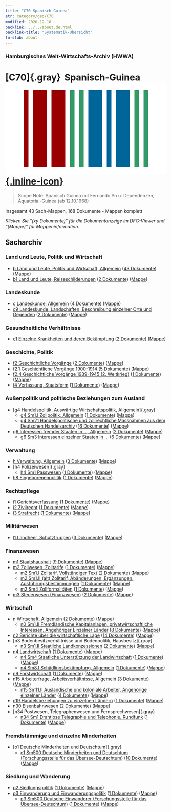 ```yaml
---
title: "C70 Spanisch-Guinea"
etr: category/geo/C70
modified: 2020-12-18
backlink: ../../about.de.html
backlink-title: "Systematik-Übersicht"
fn-stub: about
---
```


### Hamburgisches Welt-Wirtschafts-Archiv (HWWA)
# [C70]{.gray}&#8201; Spanisch-Guinea&#160; [![Wikidata item](/images/Wikidata-logo.svg){.inline-icon}](http://www.wikidata.org/entity/Q1232509)


> Scope Note: Spanisch Guinea mit Fernando Po u. Dependenzen, Äquatorial-Guinea (ab 12.10.1968)



Insgesamt 43 Sach-Mappen, 168 Dokumente - Mappen komplett

_Klicken Sie "(xy Dokumente)" für die Dokumentanzeige im DFG-Viewer und "(Mappe)" für Mappeninformation._

## Sacharchiv




### Land und Leute, Politik und Wirtschaft

- [b Land und Leute, Politik und Wirtschaft, Allgemein](../../../subject/about.de.html#b) (<a href="https://dfg-viewer.de/show/?tx_dlf[id]=https://pm20.zbw.eu/mets/sh/1414xx/141412/1441xx/144196/public.mets.de.xml" target="_blank">43 Dokumente</a>) ([Mappe](http://purl.org/pressemappe20/folder/sh/141412,144196))
- [b1 Land und Leute, Reiseschilderungen](../../../subject/about.de.html#b1) (<a href="https://dfg-viewer.de/show/?tx_dlf[id]=https://pm20.zbw.eu/mets/sh/1414xx/141412/1441xx/144197/public.mets.de.xml" target="_blank">2 Dokumente</a>) ([Mappe](http://purl.org/pressemappe20/folder/sh/141412,144197))

### Landeskunde

- [c Landeskunde, Allgemein](../../../subject/about.de.html#c) (<a href="https://dfg-viewer.de/show/?tx_dlf[id]=https://pm20.zbw.eu/mets/sh/1414xx/141412/1441xx/144199/public.mets.de.xml" target="_blank">4 Dokumente</a>) ([Mappe](http://purl.org/pressemappe20/folder/sh/141412,144199))
- [c9 Landeskunde, Landschaften, Beschreibung einzelner Orte und Gegenden](../../../subject/about.de.html#c9) (<a href="https://dfg-viewer.de/show/?tx_dlf[id]=https://pm20.zbw.eu/mets/sh/1414xx/141412/1442xx/144214/public.mets.de.xml" target="_blank">2 Dokumente</a>) ([Mappe](http://purl.org/pressemappe20/folder/sh/141412,144214))

### Gesundheitliche Verhältnisse

- [e1 Einzelne Krankheiten und deren Bekämpfung](../../../subject/about.de.html#e1) (<a href="https://dfg-viewer.de/show/?tx_dlf[id]=https://pm20.zbw.eu/mets/sh/1414xx/141412/1442xx/144265/public.mets.de.xml" target="_blank">2 Dokumente</a>) ([Mappe](http://purl.org/pressemappe20/folder/sh/141412,144265))

### Geschichte, Politik

- [f2 Geschichtliche Vorgänge](../../../subject/about.de.html#f2) (<a href="https://dfg-viewer.de/show/?tx_dlf[id]=https://pm20.zbw.eu/mets/sh/1414xx/141412/1442xx/144286/public.mets.de.xml" target="_blank">2 Dokumente</a>) ([Mappe](http://purl.org/pressemappe20/folder/sh/141412,144286))
- [f2.1 Geschichtliche Vorgänge 1900-1914](../../../subject/about.de.html#f2.1) (<a href="https://dfg-viewer.de/show/?tx_dlf[id]=https://pm20.zbw.eu/mets/sh/1414xx/141412/1813xx/181392/public.mets.de.xml" target="_blank">5 Dokumente</a>) ([Mappe](http://purl.org/pressemappe20/folder/sh/141412,181392))
- [f2.4 Geschichtliche Vorgänge 1939-1945 (2. Weltkrieg)](../../../subject/about.de.html#f2.4) (<a href="https://dfg-viewer.de/show/?tx_dlf[id]=https://pm20.zbw.eu/mets/sh/1414xx/141412/1813xx/181361/public.mets.de.xml" target="_blank">1 Dokumente</a>) ([Mappe](http://purl.org/pressemappe20/folder/sh/141412,181361))
- [f4 Verfassung, Staatsform](../../../subject/about.de.html#f4) (<a href="https://dfg-viewer.de/show/?tx_dlf[id]=https://pm20.zbw.eu/mets/sh/1414xx/141412/1443xx/144355/public.mets.de.xml" target="_blank">1 Dokumente</a>) ([Mappe](http://purl.org/pressemappe20/folder/sh/141412,144355))

### Außenpolitik und politische Beziehungen zum Ausland

- [g4 Handelspolitik, Auswärtige Wirtschaftspolitik, Allgemein]{.gray}
  - [g4 Sm1.I Zollpolitik, Allgemein](../../../subject/about.de.html#g4_Sm1.I) (<a href="https://dfg-viewer.de/show/?tx_dlf[id]=https://pm20.zbw.eu/mets/sh/1414xx/141412/1444xx/144471/public.mets.de.xml" target="_blank">1 Dokumente</a>) ([Mappe](http://purl.org/pressemappe20/folder/sh/141412,144471))
  - [g4 Sm21 Handelspolitische und zollrechtliche Massnahmen aus dem Deutschen Handelsarchiv](../../../subject/about.de.html#g4_Sm21) (<a href="https://dfg-viewer.de/show/?tx_dlf[id]=https://pm20.zbw.eu/mets/sh/1414xx/141412/1444xx/144492/public.mets.de.xml" target="_blank">16 Dokumente</a>) ([Mappe](http://purl.org/pressemappe20/folder/sh/141412,144492))
- [g6 Interessen fremder Staaten in ..., Allgemein](../../../subject/about.de.html#g6) (<a href="https://dfg-viewer.de/show/?tx_dlf[id]=https://pm20.zbw.eu/mets/sh/1414xx/141412/1445xx/144565/public.mets.de.xml" target="_blank">2 Dokumente</a>) ([Mappe](http://purl.org/pressemappe20/folder/sh/141412,144565))
  - [g6 Sm3 Interessen einzelner Staaten in ...](../../../subject/about.de.html#g6_Sm3) (<a href="https://dfg-viewer.de/show/?tx_dlf[id]=https://pm20.zbw.eu/mets/sh/1414xx/141412/1445xx/144568/public.mets.de.xml" target="_blank">6 Dokumente</a>) ([Mappe](http://purl.org/pressemappe20/folder/sh/141412,144568))

### Verwaltung

- [h Verwaltung, Allgemein](../../../subject/about.de.html#h) (<a href="https://dfg-viewer.de/show/?tx_dlf[id]=https://pm20.zbw.eu/mets/sh/1414xx/141412/1446xx/144659/public.mets.de.xml" target="_blank">3 Dokumente</a>) ([Mappe](http://purl.org/pressemappe20/folder/sh/141412,144659))
- [h4 Polizeiwesen]{.gray}
  - [h4 Sm1 Passwesen](../../../subject/about.de.html#h4_Sm1) (<a href="https://dfg-viewer.de/show/?tx_dlf[id]=https://pm20.zbw.eu/mets/sh/1414xx/141412/1633xx/163348/public.mets.de.xml" target="_blank">1 Dokumente</a>) ([Mappe](http://purl.org/pressemappe20/folder/sh/141412,163348))
- [h8 Eingeborenenpolitik](../../../subject/about.de.html#h8) (<a href="https://dfg-viewer.de/show/?tx_dlf[id]=https://pm20.zbw.eu/mets/sh/1414xx/141412/1446xx/144692/public.mets.de.xml" target="_blank">1 Dokumente</a>) ([Mappe](http://purl.org/pressemappe20/folder/sh/141412,144692))

### Rechtspflege

- [i1 Gerichtsverfassung](../../../subject/about.de.html#i1) (<a href="https://dfg-viewer.de/show/?tx_dlf[id]=https://pm20.zbw.eu/mets/sh/1414xx/141412/1446xx/144695/public.mets.de.xml" target="_blank">1 Dokumente</a>) ([Mappe](http://purl.org/pressemappe20/folder/sh/141412,144695))
- [i2 Zivilrecht](../../../subject/about.de.html#i2) (<a href="https://dfg-viewer.de/show/?tx_dlf[id]=https://pm20.zbw.eu/mets/sh/1414xx/141412/1447xx/144701/public.mets.de.xml" target="_blank">1 Dokumente</a>) ([Mappe](http://purl.org/pressemappe20/folder/sh/141412,144701))
- [i3 Strafrecht](../../../subject/about.de.html#i3) (<a href="https://dfg-viewer.de/show/?tx_dlf[id]=https://pm20.zbw.eu/mets/sh/1414xx/141412/1447xx/144705/public.mets.de.xml" target="_blank">1 Dokumente</a>) ([Mappe](http://purl.org/pressemappe20/folder/sh/141412,144705))

### Militärwesen

- [l1 Landheer, Schutztruppen](../../../subject/about.de.html#l1) (<a href="https://dfg-viewer.de/show/?tx_dlf[id]=https://pm20.zbw.eu/mets/sh/1414xx/141412/1447xx/144763/public.mets.de.xml" target="_blank">3 Dokumente</a>) ([Mappe](http://purl.org/pressemappe20/folder/sh/141412,144763))

### Finanzwesen

- [m1 Staatshaushalt](../../../subject/about.de.html#m1) (<a href="https://dfg-viewer.de/show/?tx_dlf[id]=https://pm20.zbw.eu/mets/sh/1414xx/141412/1448xx/144810/public.mets.de.xml" target="_blank">9 Dokumente</a>) ([Mappe](http://purl.org/pressemappe20/folder/sh/141412,144810))
- [m2 Zollwesen, Zolltarife](../../../subject/about.de.html#m2) (<a href="https://dfg-viewer.de/show/?tx_dlf[id]=https://pm20.zbw.eu/mets/sh/1414xx/141412/1448xx/144850/public.mets.de.xml" target="_blank">1 Dokumente</a>) ([Mappe](http://purl.org/pressemappe20/folder/sh/141412,144850))
  - [m2 Sm1.I Zolltarif, Vollständiger Text](../../../subject/about.de.html#m2_Sm1.I) (<a href="https://dfg-viewer.de/show/?tx_dlf[id]=https://pm20.zbw.eu/mets/sh/1414xx/141412/1448xx/144851/public.mets.de.xml" target="_blank">2 Dokumente</a>) ([Mappe](http://purl.org/pressemappe20/folder/sh/141412,144851))
  - [m2 Sm1.II (alt) Zolltarif, Abänderungen, Ergänzungen, Ausführungsbestimmungen](../../../subject/about.de.html#m2_Sm1.II_(alt)) (<a href="https://dfg-viewer.de/show/?tx_dlf[id]=https://pm20.zbw.eu/mets/sh/1414xx/141412/1448xx/144852/public.mets.de.xml" target="_blank">1 Dokumente</a>) ([Mappe](http://purl.org/pressemappe20/folder/sh/141412,144852))
  - [m2 Sm4 Zollformalitäten](../../../subject/about.de.html#m2_Sm4) (<a href="https://dfg-viewer.de/show/?tx_dlf[id]=https://pm20.zbw.eu/mets/sh/1414xx/141412/1632xx/163269/public.mets.de.xml" target="_blank">1 Dokumente</a>) ([Mappe](http://purl.org/pressemappe20/folder/sh/141412,163269))
- [m3 Steuerwesen (Finanzwesen)](../../../subject/about.de.html#m3) (<a href="https://dfg-viewer.de/show/?tx_dlf[id]=https://pm20.zbw.eu/mets/sh/1414xx/141412/1448xx/144868/public.mets.de.xml" target="_blank">2 Dokumente</a>) ([Mappe](http://purl.org/pressemappe20/folder/sh/141412,144868))

### Wirtschaft

- [n Wirtschaft, Allgemein](../../../subject/about.de.html#n) (<a href="https://dfg-viewer.de/show/?tx_dlf[id]=https://pm20.zbw.eu/mets/sh/1414xx/141412/1449xx/144930/public.mets.de.xml" target="_blank">2 Dokumente</a>) ([Mappe](http://purl.org/pressemappe20/folder/sh/141412,144930))
  - [n0 Sm1.II Fremdländische Kapitalanlagen, privatwirtschaftliche Interessen, Angehöriger Einzelner Länder](../../../subject/about.de.html#n0_Sm1.II) (<a href="https://dfg-viewer.de/show/?tx_dlf[id]=https://pm20.zbw.eu/mets/sh/1414xx/141412/1457xx/145775/public.mets.de.xml" target="_blank">8 Dokumente</a>) ([Mappe](http://purl.org/pressemappe20/folder/sh/141412,145775))
- [n2 Berichte über die wirtschaftliche Lage](../../../subject/about.de.html#n2) (<a href="https://dfg-viewer.de/show/?tx_dlf[id]=https://pm20.zbw.eu/mets/sh/1414xx/141412/1449xx/144972/public.mets.de.xml" target="_blank">14 Dokumente</a>) ([Mappe](http://purl.org/pressemappe20/folder/sh/141412,144972))
- [n3 Bodenbesitzverhältnisse und Bodenpolitik, Hausbesitz]{.gray}
  - [n3 Sm1.II Staatliche Landkonzessionen](../../../subject/about.de.html#n3_Sm1.II) (<a href="https://dfg-viewer.de/show/?tx_dlf[id]=https://pm20.zbw.eu/mets/sh/1414xx/141412/1450xx/145029/public.mets.de.xml" target="_blank">2 Dokumente</a>) ([Mappe](http://purl.org/pressemappe20/folder/sh/141412,145029))
- [n4 Landwirtschaft](../../../subject/about.de.html#n4) (<a href="https://dfg-viewer.de/show/?tx_dlf[id]=https://pm20.zbw.eu/mets/sh/1414xx/141412/1450xx/145048/public.mets.de.xml" target="_blank">1 Dokumente</a>) ([Mappe](http://purl.org/pressemappe20/folder/sh/141412,145048))
  - [n4 Sm4 Staatliche Unterstützung der Landwirtschaft](../../../subject/about.de.html#n4_Sm4) (<a href="https://dfg-viewer.de/show/?tx_dlf[id]=https://pm20.zbw.eu/mets/sh/1414xx/141412/1450xx/145052/public.mets.de.xml" target="_blank">1 Dokumente</a>) ([Mappe](http://purl.org/pressemappe20/folder/sh/141412,145052))
  - [n4 Sm8.I Schädlingsbekämpfung, Allgemein](../../../subject/about.de.html#n4_Sm8.I) (<a href="https://dfg-viewer.de/show/?tx_dlf[id]=https://pm20.zbw.eu/mets/sh/1414xx/141412/1450xx/145056/public.mets.de.xml" target="_blank">1 Dokumente</a>) ([Mappe](http://purl.org/pressemappe20/folder/sh/141412,145056))
- [n9 Forstwirtschaft](../../../subject/about.de.html#n9) (<a href="https://dfg-viewer.de/show/?tx_dlf[id]=https://pm20.zbw.eu/mets/sh/1414xx/141412/1450xx/145074/public.mets.de.xml" target="_blank">1 Dokumente</a>) ([Mappe](http://purl.org/pressemappe20/folder/sh/141412,145074))
- [n15 Arbeiterfrage, Arbeitsverhältnisse, Allgemein](../../../subject/about.de.html#n15) (<a href="https://dfg-viewer.de/show/?tx_dlf[id]=https://pm20.zbw.eu/mets/sh/1414xx/141412/1451xx/145155/public.mets.de.xml" target="_blank">3 Dokumente</a>) ([Mappe](http://purl.org/pressemappe20/folder/sh/141412,145155))
  - [n15 Sm11.II Ausländische und koloniale Arbeiter, Angehörige einzelner Länder](../../../subject/about.de.html#n15_Sm11.II) (<a href="https://dfg-viewer.de/show/?tx_dlf[id]=https://pm20.zbw.eu/mets/sh/1414xx/141412/1451xx/145175/public.mets.de.xml" target="_blank">4 Dokumente</a>) ([Mappe](http://purl.org/pressemappe20/folder/sh/141412,145175))
- [n19 Handelsbeziehungen zu einzelnen Ländern](../../../subject/about.de.html#n19) (<a href="https://dfg-viewer.de/show/?tx_dlf[id]=https://pm20.zbw.eu/mets/sh/1414xx/141412/1452xx/145289/public.mets.de.xml" target="_blank">1 Dokumente</a>) ([Mappe](http://purl.org/pressemappe20/folder/sh/141412,145289))
- [n30 Eisenbahnwesen](../../../subject/about.de.html#n30) (<a href="https://dfg-viewer.de/show/?tx_dlf[id]=https://pm20.zbw.eu/mets/sh/1414xx/141412/1455xx/145531/public.mets.de.xml" target="_blank">2 Dokumente</a>) ([Mappe](http://purl.org/pressemappe20/folder/sh/141412,145531))
- [n34 Postwesen, Telegraphenwesen und Fernsprechwesen]{.gray}
  - [n34 Sm1 Drahtlose Telegraphie und Telephonie, Rundfunk](../../../subject/about.de.html#n34_Sm1) (<a href="https://dfg-viewer.de/show/?tx_dlf[id]=https://pm20.zbw.eu/mets/sh/1414xx/141412/1456xx/145663/public.mets.de.xml" target="_blank">1 Dokumente</a>) ([Mappe](http://purl.org/pressemappe20/folder/sh/141412,145663))

### Fremdstämmige und einzelne Minderheiten

- [o1 Deutsche Minderheiten und Deutschtum]{.gray}
  - [o1 Sm500 Deutsche Minderheiten und Deutschtum (Forschungsstelle für das Übersee-Deutschtum)](../../../subject/about.de.html#o1_Sm500) (<a href="https://dfg-viewer.de/show/?tx_dlf[id]=https://pm20.zbw.eu/mets/sh/1414xx/141412/1459xx/145911/public.mets.de.xml" target="_blank">10 Dokumente</a>) ([Mappe](http://purl.org/pressemappe20/folder/sh/141412,145911))

### Siedlung und Wanderung

- [p2 Siedlungspolitik](../../../subject/about.de.html#p2) (<a href="https://dfg-viewer.de/show/?tx_dlf[id]=https://pm20.zbw.eu/mets/sh/1414xx/141412/1459xx/145915/public.mets.de.xml" target="_blank">1 Dokumente</a>) ([Mappe](http://purl.org/pressemappe20/folder/sh/141412,145915))
- [p3 Einwanderung und Einwanderungspolitik](../../../subject/about.de.html#p3) (<a href="https://dfg-viewer.de/show/?tx_dlf[id]=https://pm20.zbw.eu/mets/sh/1414xx/141412/1459xx/145917/public.mets.de.xml" target="_blank">1 Dokumente</a>) ([Mappe](http://purl.org/pressemappe20/folder/sh/141412,145917))
  - [p3 Sm500 Deutsche Einwanderer (Forschungsstelle für das Übersee-Deutschtum)](../../../subject/about.de.html#p3_Sm500) (<a href="https://dfg-viewer.de/show/?tx_dlf[id]=https://pm20.zbw.eu/mets/sh/1414xx/141412/1459xx/145921/public.mets.de.xml" target="_blank">1 Dokumente</a>) ([Mappe](http://purl.org/pressemappe20/folder/sh/141412,145921))


